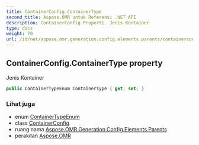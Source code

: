 ```yaml
---
title: ContainerConfig.ContainerType
second_title: Aspose.OMR untuk Referensi .NET API
description: ContainerConfig Properti. Jenis Kontainer
type: docs
weight: 70
url: /id/net/aspose.omr.generation.config.elements.parents/containerconfig/containertype/
---
```

## ContainerConfig.ContainerType property

Jenis Kontainer

```csharp
public ContainerTypeEnum ContainerType { get; set; }
```

### Lihat juga

* enum [ContainerTypeEnum](../../../aspose.omr.generation.config.enums/containertypeenum/)
* class [ContainerConfig](../)
* ruang nama [Aspose.OMR.Generation.Config.Elements.Parents](../../containerconfig/)
* perakitan [Aspose.OMR](../../../)


